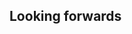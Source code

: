##

<div class="adj-title">
  <h2>Looking forwards</h2>
</div>

<div class="page-indicators">
  <div class="page-indicator green"></div>
  <div class="page-indicator orange"></div>
  <div class="page-indicator purple"></div>
  <div class="page-indicator red"></div>
</div>

<br>
<br>